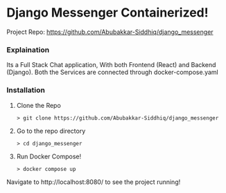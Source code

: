 # Django Messenger Containerized!

Project Repo: https://github.com/Abubakkar-Siddhiq/django_messenger

### Explaination

Its a Full Stack Chat application, With both Frontend (React) and Backend (Django). Both the Services are connected through docker-compose.yaml

### Installation

1. Clone the Repo
    ```
    > git clone https://github.com/Abubakkar-Siddhiq/django_messenger
    ```

2. Go to the repo directory
    ```
    > cd django_messenger
    ```

3. Run Docker Compose!
    ```
    > docker compose up
    ```

Navigate to http://localhost:8080/ to see the project running!